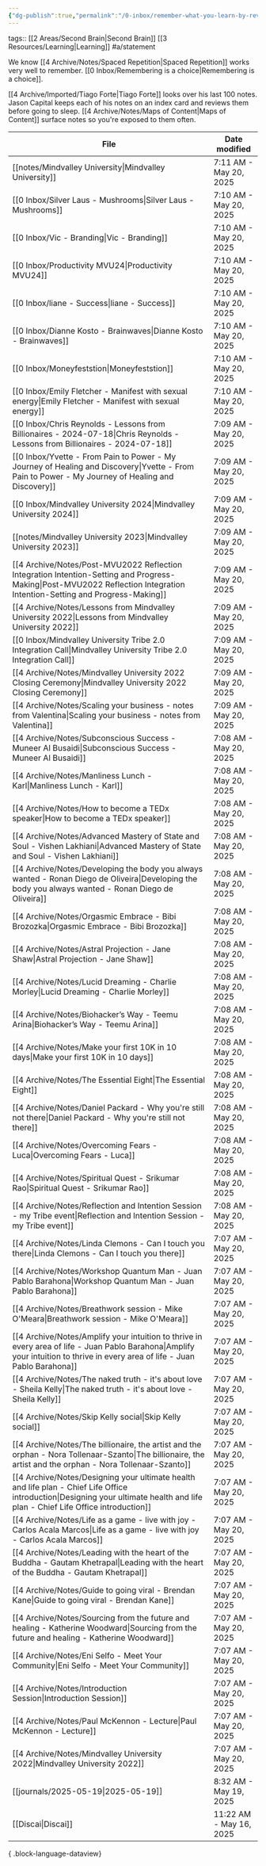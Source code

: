 ```yaml
---
{"dg-publish":true,"permalink":"/0-inbox/remember-what-you-learn-by-reviewing-recent-notes-regularly/"}
---
```


tags:: [[2 Areas/Second Brain\|Second Brain]] [[3 Resources/Learning\|Learning]] #a/statement 

We know [[4 Archive/Notes/Spaced Repetition\|Spaced Repetition]] works very well to remember. [[0 Inbox/Remembering is a choice\|Remembering is a choice]].

[[4 Archive/Imported/Tiago Forte\|Tiago Forte]] looks over his last 100 notes.
Jason Capital keeps each of his notes on an index card and reviews them before going to sleep.
[[4 Archive/Notes/Maps of Content\|Maps of Content]] surface notes so you're exposed to them often.

| File                                                                                                                                                                                | Date modified           |
| ----------------------------------------------------------------------------------------------------------------------------------------------------------------------------------- | ----------------------- |
| [[notes/Mindvalley University\|Mindvalley University]]                                                                                                                           | 7:11 AM - May 20, 2025  |
| [[0 Inbox/Silver Laus - Mushrooms\|Silver Laus - Mushrooms]]                                                                                                                     | 7:10 AM - May 20, 2025  |
| [[0 Inbox/Vic - Branding\|Vic - Branding]]                                                                                                                                       | 7:10 AM - May 20, 2025  |
| [[0 Inbox/Productivity MVU24\|Productivity MVU24]]                                                                                                                               | 7:10 AM - May 20, 2025  |
| [[0 Inbox/liane - Success\|liane - Success]]                                                                                                                                     | 7:10 AM - May 20, 2025  |
| [[0 Inbox/Dianne Kosto - Brainwaves\|Dianne Kosto - Brainwaves]]                                                                                                                 | 7:10 AM - May 20, 2025  |
| [[0 Inbox/Moneyfeststion\|Moneyfeststion]]                                                                                                                                       | 7:10 AM - May 20, 2025  |
| [[0 Inbox/Emily Fletcher - Manifest with sexual energy\|Emily Fletcher - Manifest with sexual energy]]                                                                           | 7:10 AM - May 20, 2025  |
| [[0 Inbox/Chris Reynolds - Lessons from Billionaires - 2024-07-18\|Chris Reynolds - Lessons from Billionaires - 2024-07-18]]                                                     | 7:09 AM - May 20, 2025  |
| [[0 Inbox/Yvette - From Pain to Power - My Journey of Healing and Discovery\|Yvette - From Pain to Power - My Journey of Healing and Discovery]]                                 | 7:09 AM - May 20, 2025  |
| [[0 Inbox/Mindvalley University 2024\|Mindvalley University 2024]]                                                                                                               | 7:09 AM - May 20, 2025  |
| [[notes/Mindvalley University 2023\|Mindvalley University 2023]]                                                                                                                 | 7:09 AM - May 20, 2025  |
| [[4 Archive/Notes/Post-MVU2022 Reflection Integration Intention-Setting and Progress-Making\|Post-MVU2022 Reflection Integration Intention-Setting and Progress-Making]]         | 7:09 AM - May 20, 2025  |
| [[4 Archive/Notes/Lessons from Mindvalley University 2022\|Lessons from Mindvalley University 2022]]                                                                             | 7:09 AM - May 20, 2025  |
| [[0 Inbox/Mindvalley University Tribe 2.0 Integration Call\|Mindvalley University Tribe 2.0 Integration Call]]                                                                   | 7:09 AM - May 20, 2025  |
| [[4 Archive/Notes/Mindvalley University 2022 Closing Ceremony\|Mindvalley University 2022 Closing Ceremony]]                                                                     | 7:09 AM - May 20, 2025  |
| [[4 Archive/Notes/Scaling your business - notes from Valentina\|Scaling your business - notes from Valentina]]                                                                   | 7:09 AM - May 20, 2025  |
| [[4 Archive/Notes/Subconscious Success - Muneer Al Busaidi\|Subconscious Success - Muneer Al Busaidi]]                                                                           | 7:08 AM - May 20, 2025  |
| [[4 Archive/Notes/Manliness Lunch - Karl\|Manliness Lunch - Karl]]                                                                                                               | 7:08 AM - May 20, 2025  |
| [[4 Archive/Notes/How to become a TEDx speaker\|How to become a TEDx speaker]]                                                                                                   | 7:08 AM - May 20, 2025  |
| [[4 Archive/Notes/Advanced Mastery of State and Soul - Vishen Lakhiani\|Advanced Mastery of State and Soul - Vishen Lakhiani]]                                                   | 7:08 AM - May 20, 2025  |
| [[4 Archive/Notes/Developing the body you always wanted - Ronan Diego de Oliveira\|Developing the body you always wanted - Ronan Diego de Oliveira]]                             | 7:08 AM - May 20, 2025  |
| [[4 Archive/Notes/Orgasmic Embrace - Bibi Brozozka\|Orgasmic Embrace - Bibi Brozozka]]                                                                                           | 7:08 AM - May 20, 2025  |
| [[4 Archive/Notes/Astral Projection - Jane Shaw\|Astral Projection - Jane Shaw]]                                                                                                 | 7:08 AM - May 20, 2025  |
| [[4 Archive/Notes/Lucid Dreaming - Charlie Morley\|Lucid Dreaming - Charlie Morley]]                                                                                             | 7:08 AM - May 20, 2025  |
| [[4 Archive/Notes/Biohacker’s Way - Teemu Arina\|Biohacker’s Way - Teemu Arina]]                                                                                                 | 7:08 AM - May 20, 2025  |
| [[4 Archive/Notes/Make your first 10K in 10 days\|Make your first 10K in 10 days]]                                                                                               | 7:08 AM - May 20, 2025  |
| [[4 Archive/Notes/The Essential Eight\|The Essential Eight]]                                                                                                                     | 7:08 AM - May 20, 2025  |
| [[4 Archive/Notes/Daniel Packard - Why you're still not there\|Daniel Packard - Why you're still not there]]                                                                     | 7:08 AM - May 20, 2025  |
| [[4 Archive/Notes/Overcoming Fears - Luca\|Overcoming Fears - Luca]]                                                                                                             | 7:08 AM - May 20, 2025  |
| [[4 Archive/Notes/Spiritual Quest - Srikumar Rao\|Spiritual Quest - Srikumar Rao]]                                                                                               | 7:08 AM - May 20, 2025  |
| [[4 Archive/Notes/Reflection and Intention Session - my Tribe event\|Reflection and Intention Session - my Tribe event]]                                                         | 7:08 AM - May 20, 2025  |
| [[4 Archive/Notes/Linda Clemons - Can I touch you there\|Linda Clemons - Can I touch you there]]                                                                                 | 7:07 AM - May 20, 2025  |
| [[4 Archive/Notes/Workshop Quantum Man - Juan Pablo Barahona\|Workshop Quantum Man - Juan Pablo Barahona]]                                                                       | 7:07 AM - May 20, 2025  |
| [[4 Archive/Notes/Breathwork session - Mike O'Meara\|Breathwork session - Mike O'Meara]]                                                                                         | 7:07 AM - May 20, 2025  |
| [[4 Archive/Notes/Amplify your intuition to thrive in every area of life - Juan Pablo Barahona\|Amplify your intuition to thrive in every area of life - Juan Pablo Barahona]]   | 7:07 AM - May 20, 2025  |
| [[4 Archive/Notes/The naked truth - it's about love - Sheila Kelly\|The naked truth - it's about love - Sheila Kelly]]                                                           | 7:07 AM - May 20, 2025  |
| [[4 Archive/Notes/Skip Kelly social\|Skip Kelly social]]                                                                                                                         | 7:07 AM - May 20, 2025  |
| [[4 Archive/Notes/The billionaire, the artist and the orphan - Nora Tollenaar-Szanto\|The billionaire, the artist and the orphan - Nora Tollenaar-Szanto]]                       | 7:07 AM - May 20, 2025  |
| [[4 Archive/Notes/Designing your ultimate health and life plan - Chief Life Office introduction\|Designing your ultimate health and life plan - Chief Life Office introduction]] | 7:07 AM - May 20, 2025  |
| [[4 Archive/Notes/Life as a game - live with joy - Carlos Acala Marcos\|Life as a game - live with joy - Carlos Acala Marcos]]                                                   | 7:07 AM - May 20, 2025  |
| [[4 Archive/Notes/Leading with the heart of the Buddha - Gautam Khetrapal\|Leading with the heart of the Buddha - Gautam Khetrapal]]                                             | 7:07 AM - May 20, 2025  |
| [[4 Archive/Notes/Guide to going viral - Brendan Kane\|Guide to going viral - Brendan Kane]]                                                                                     | 7:07 AM - May 20, 2025  |
| [[4 Archive/Notes/Sourcing from the future and healing - Katherine Woodward\|Sourcing from the future and healing - Katherine Woodward]]                                         | 7:07 AM - May 20, 2025  |
| [[4 Archive/Notes/Eni Selfo - Meet Your Community\|Eni Selfo - Meet Your Community]]                                                                                             | 7:07 AM - May 20, 2025  |
| [[4 Archive/Notes/Introduction Session\|Introduction Session]]                                                                                                                   | 7:07 AM - May 20, 2025  |
| [[4 Archive/Notes/Paul McKennon - Lecture\|Paul McKennon - Lecture]]                                                                                                             | 7:07 AM - May 20, 2025  |
| [[4 Archive/Notes/Mindvalley University 2022\|Mindvalley University 2022]]                                                                                                       | 7:07 AM - May 20, 2025  |
| [[journals/2025-05-19\|2025-05-19]]                                                                                                                                              | 8:32 AM - May 19, 2025  |
| [[Discai\|Discai]]                                                                                                                                                               | 11:22 AM - May 16, 2025 |

{ .block-language-dataview}

